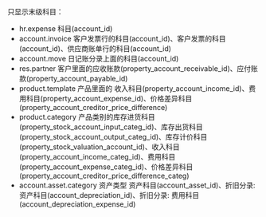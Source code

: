 只显示末级科目：
* hr.expense 科目(account_id)
* account.invoice 客户发票行的科目(account_id)、客户发票的科目(account_id)、供应商账单行的科目(account_id)
* account.move 日记账分录上面的科目(account_id)
* res.partner 客户里面的应收账款(property_account_receivable_id)、应付账款(property_account_payable_id)
* product.template 产品里面的 收入科目(property_account_income_id)、费用科目(property_account_expense_id)、价格差异科目(property_account_creditor_price_difference)
* product.category 产品类别的库存进货科目(property_stock_account_input_categ_id)、库存出货科目(property_stock_account_output_categ_id)、库存计价科目(property_stock_valuation_account_id)、收入科目(property_account_income_categ_id)、费用科目(property_account_expense_categ_id)、价格差异科目(property_account_creditor_price_difference_categ)
* account.asset.category 资产类型 资产科目(account_asset_id)、折旧分录: 资产科目(account_depreciation_id)、折旧分录: 费用科目(account_depreciation_expense_id)
